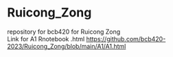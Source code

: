 # Ruicong_Zong
repository for bcb420 for Ruicong Zong\
Link for A1 Rnotebook .html https://github.com/bcb420-2023/Ruicong_Zong/blob/main/A1/A1.html
